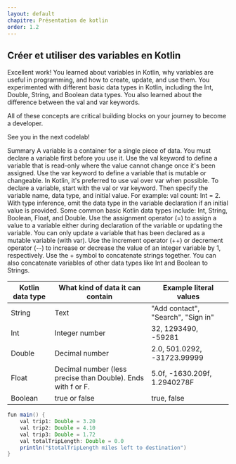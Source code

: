 ```yaml
---
layout: default
chapitre: Présentation de kotlin
order: 1.2
---
```



## Créer et utiliser des variables en Kotlin

Excellent work! You learned about variables in Kotlin, why variables are useful in programming, and how to create, update, and use them. You experimented with different basic data types in Kotlin, including the Int, Double, String, and Boolean data types. You also learned about the difference between the val and var keywords.

All of these concepts are critical building blocks on your journey to become a developer.

See you in the next codelab!

Summary
A variable is a container for a single piece of data.
You must declare a variable first before you use it.
Use the val keyword to define a variable that is read-only where the value cannot change once it's been assigned.
Use the var keyword to define a variable that is mutable or changeable.
In Kotlin, it's preferred to use val over var when possible.
To declare a variable, start with the val or var keyword. Then specify the variable name, data type, and initial value. For example: val count: Int = 2.
With type inference, omit the data type in the variable declaration if an initial value is provided.
Some common basic Kotlin data types include: Int, String, Boolean, Float, and Double.
Use the assignment operator (=) to assign a value to a variable either during declaration of the variable or updating the variable.
You can only update a variable that has been declared as a mutable variable (with var).
Use the increment operator (++) or decrement operator (--) to increase or decrease the value of an integer variable by 1, respectively.
Use the + symbol to concatenate strings together. You can also concatenate variables of other data types like Int and Boolean to Strings.

| Kotlin data type | What kind of data it can contain | Example literal values |
|------------------|----------------------------------|------------------------|
| String           | Text                             | "Add contact", "Search", "Sign in" |
| Int              | Integer number                   | 32, 1293490, -59281 |
| Double           | Decimal number                   | 2.0, 501.0292, -31723.99999 |
| Float            | Decimal number (less precise than Double). Ends with f or F. | 5.0f, -1630.209f, 1.2940278F |
| Boolean          | true or false                    | true, false |


```java
fun main() {
    val trip1: Double = 3.20
    val trip2: Double = 4.10
    val trip3: Double = 1.72
    val totalTripLength: Double = 0.0
    println("$totalTripLength miles left to destination")
}
```
